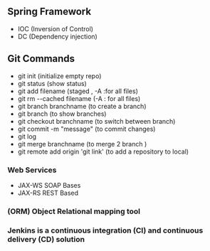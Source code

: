 ## Spring Framework
- IOC (Inversion of Control)
- DC (Dependency injection)


## Git Commands

- git init (initialize empty repo)
- git status (show status)
- git add filename (staged , -A :for all files)
- git rm --cached filename  (-A  : for all files)
- git branch branchname (to create a branch)
- git branch (to show branches)
- git checkout branchname (to switch between branch)
- git commit -m "message" (to commit changes)
- git log 
- git merge branchname (to merge 2 branch )
- git remote add origin 'git link'  (to add a repository to local)

### Web Services
- JAX-WS SOAP Bases
- JAX-RS REST Based


### (ORM) Object Relational mapping tool

### Jenkins is a continuous integration (CI) and continuous delivery (CD) solution
